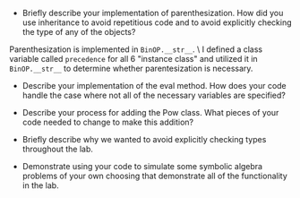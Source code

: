 - Briefly describe your implementation of parenthesization. How did you use inheritance to avoid repetitious code and to avoid explicitly checking the type of any of the objects?

Parenthesization is implemented in `BinOP.__str__`. \\
I defined a class variable called `precedence` for all 6 "instance class" and utilized it in  `BinOP.__str__` to determine whether parentesization is necessary.


- Describe your implementation of the eval method. How does your code handle the case where not all of the necessary variables are specified?

- Describe your process for adding the Pow class. What pieces of your code needed to change to make this addition?

- Briefly describe why we wanted to avoid explicitly checking types throughout the lab.

- Demonstrate using your code to simulate some symbolic algebra problems of your own choosing that demonstrate all of the functionality in the lab.